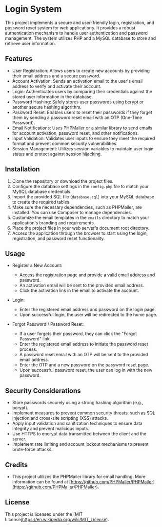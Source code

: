 # Login System

This project implements a secure and user-friendly login, registration, and password reset system for web applications. It provides a robust authentication mechanism to handle user authentication and password management. The system utilizes PHP and a MySQL database to store and retrieve user information.

## Features

- User Registration: Allows users to create new accounts by providing their email address and a secure password.
- Account Activation: Sends an activation email to the user's email address to verify and activate their account.
- Login: Authenticates users by comparing their credentials against the stored user information in the database.
- Password Hashing: Safely stores user passwords using bcrypt or another secure hashing algorithm.
- Password Reset: Enables users to reset their passwords if they forget them by sending a password reset email with an OTP (One-Time Password).
- Email Notifications: Uses PHPMailer or a similar library to send emails for account activation, password reset, and other notifications.
- Input Validation: Validates user inputs to ensure they meet the required format and prevent common security vulnerabilities.
- Session Management: Utilizes session variables to maintain user login status and protect against session hijacking.

## Installation

1. Clone the repository or download the project files.
2. Configure the database settings in the `config.php` file to match your MySQL database credentials.
3. Import the provided SQL file (`database.sql`) into your MySQL database to create the required tables.
4. Make sure the necessary dependencies, such as PHPMailer, are installed. You can use Composer to manage dependencies.
5. Customize the email templates in the `emails` directory to match your application's branding and requirements.
6. Place the project files in your web server's document root directory.
7. Access the application through the browser to start using the login, registration, and password reset functionality.

## Usage

- Register a New Account:
  - Access the registration page and provide a valid email address and password.
  - An activation email will be sent to the provided email address.
  - Click the activation link in the email to activate the account.

- Login:
  - Enter the registered email address and password on the login page.
  - Upon successful login, the user will be redirected to the home page.

- Forgot Password / Password Reset:
  - If a user forgets their password, they can click the "Forgot Password" link.
  - Enter the registered email address to initiate the password reset process.
  - A password reset email with an OTP will be sent to the provided email address.
  - Enter the OTP and a new password on the password reset page.
  - Upon successful password reset, the user can log in with the new password.

## Security Considerations

- Store passwords securely using a strong hashing algorithm (e.g., bcrypt).
- Implement measures to prevent common security threats, such as SQL injection and cross-site scripting (XSS) attacks.
- Apply input validation and sanitization techniques to ensure data integrity and prevent malicious inputs.
- Use HTTPS to encrypt data transmitted between the client and the server.
- Implement rate limiting and account lockout mechanisms to prevent brute-force attacks.

## Credits

- This project utilizes the PHPMailer library for email handling. More information can be found at [https://github.com/PHPMailer/PHPMailer](https://github.com/PHPMailer/PHPMailer).

## License

This project is licensed under the [MIT License]https://en.wikipedia.org/wiki/MIT_License).
